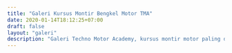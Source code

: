 ```yaml
---
title: "Galeri Kursus Montir Bengkel Motor TMA"
date: 2020-01-14T18:12:25+07:00
draft: false
layout: "galeri"
description: "Galeri Techno Motor Academy, kursus montir motor paling dicari. Lihat berbagai event pelatihan kursus montir motor disini."
---
```


